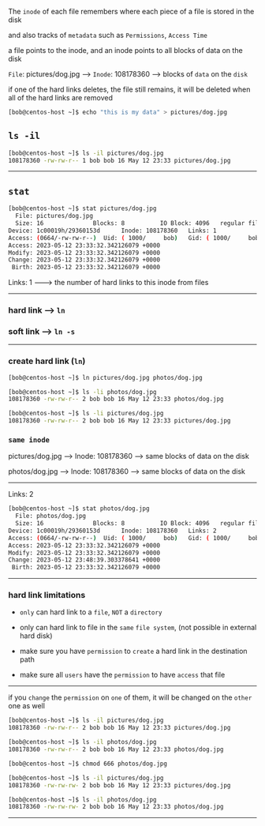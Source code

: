 The `inode` of each file remembers where each piece of a file is stored in the disk

and also tracks of `metadata` such as `Permissions`, `Access Time`

a file points to the inode, and an inode points to all blocks of data on the disk

`File`: pictures/dog.jpg      -->       `Inode`: 108178360      -->       blocks of `data` on the `disk`


if one of the hard links deletes, the file still remains, it will be deleted when all of the hard links are removed


```bash
[bob@centos-host ~]$ echo "this is my data" > pictures/dog.jpg
```
## `ls -il`

```bash
[bob@centos-host ~]$ ls -il pictures/dog.jpg 
108178360 -rw-rw-r-- 1 bob bob 16 May 12 23:33 pictures/dog.jpg
```

________________________________________________________________________________________________

## `stat`

```bash
[bob@centos-host ~]$ stat pictures/dog.jpg 
  File: pictures/dog.jpg
  Size: 16              Blocks: 8          IO Block: 4096   regular file
Device: 1c00019h/29360153d      Inode: 108178360   Links: 1
Access: (0664/-rw-rw-r--)  Uid: ( 1000/     bob)   Gid: ( 1000/     bob)
Access: 2023-05-12 23:33:32.342126079 +0000
Modify: 2023-05-12 23:33:32.342126079 +0000
Change: 2023-05-12 23:33:32.342126079 +0000
 Birth: 2023-05-12 23:33:32.342126079 +0000
```

Links: 1      --->      the number of hard links to this inode from files 


________________________________________________________________________________________________


### hard link --> `ln`

### soft link --> `ln -s`

________________________________________________________________________________________________


### create hard link  (`ln`)

```bash
[bob@centos-host ~]$ ln pictures/dog.jpg photos/dog.jpg

[bob@centos-host ~]$ ls -li photos/dog.jpg
108178360 -rw-rw-r-- 2 bob bob 16 May 12 23:33 photos/dog.jpg

[bob@centos-host ~]$ ls -li pictures/dog.jpg 
108178360 -rw-rw-r-- 2 bob bob 16 May 12 23:33 pictures/dog.jpg
```


### `same inode`


 pictures/dog.jpg      -->       Inode: 108178360      -->       same blocks of data on the disk
                   
 photos/dog.jpg        -->       Inode: 108178360      -->       same blocks of data on the disk


________________________________________________________________________________________________


Links: 2

```bash
[bob@centos-host ~]$ stat photos/dog.jpg 
  File: photos/dog.jpg
  Size: 16              Blocks: 8          IO Block: 4096   regular file
Device: 1c00019h/29360153d      Inode: 108178360   Links: 2
Access: (0664/-rw-rw-r--)  Uid: ( 1000/     bob)   Gid: ( 1000/     bob)
Access: 2023-05-12 23:33:32.342126079 +0000
Modify: 2023-05-12 23:33:32.342126079 +0000
Change: 2023-05-12 23:48:39.303378641 +0000
 Birth: 2023-05-12 23:33:32.342126079 +0000
```

________________________________________________________________________________________________


### hard link limitations


- `only` can hard link to a `file`, `NOT` a `directory`

- only can hard link to file in the `same` `file system`, (not possible in external hard disk)

- make sure you have `permission` to `create` a hard link in the destination path

- make sure all `users` have the `permission` to have `access` that file



________________________________________________________________________________________________


if you `change` the `permission` on `one` of them, it will be changed on the `other` one as well

```bash
[bob@centos-host ~]$ ls -il pictures/dog.jpg 
108178360 -rw-rw-r-- 2 bob bob 16 May 12 23:33 pictures/dog.jpg

[bob@centos-host ~]$ ls -il photos/dog.jpg 
108178360 -rw-rw-r-- 2 bob bob 16 May 12 23:33 photos/dog.jpg

[bob@centos-host ~]$ chmod 666 photos/dog.jpg

[bob@centos-host ~]$ ls -il pictures/dog.jpg 
108178360 -rw-rw-rw- 2 bob bob 16 May 12 23:33 pictures/dog.jpg

[bob@centos-host ~]$ ls -il photos/dog.jpg 
108178360 -rw-rw-rw- 2 bob bob 16 May 12 23:33 photos/dog.jpg
```

________________________________________________________________________________________________
